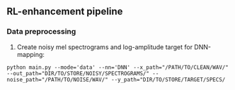 ## RL-enhancement pipeline

### Data preprocessing

1. Create noisy mel spectrograms and log-amplitude target for DNN-mapping:

```python main.py --mode='data' --nn='DNN' --x_path="/PATH/TO/CLEAN/WAV/" --out_path="DIR/TO/STORE/NOISY/SPECTROGRAMS/" --noise_path="/PATH/TO/NOISE/WAV/" --y_path="DIR/TO/STORE/TARGET/SPECS/```